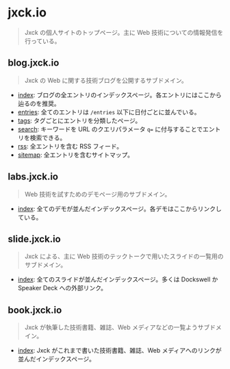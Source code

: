# jxck.io

> Jxck の個人サイトのトップページ。主に Web 技術についての情報発信を行っている。


## blog.jxck.io

> Jxck の Web に関する技術ブログを公開するサブドメイン。

- [index](https://blog.jxck.io): ブログの全エントリのインデックスページ。各エントリにはここから辿るのを推奨。
- [entries](https://blog.jxck.io/entries/*/*.html): 全てのエントリは `/entries` 以下に日付ごとに並んでいる。
- [tags](https://blog.jxck.io/tags): タグごとにエントリを分類したページ。
- [search](https://blog.jxck.io/search): キーワードを URL のクエリパラメータ `q=` に付与することでエントリを検索できる。
- [rss](https://blog.jxck.io/feeds/atom.xml): 全エントリを含む RSS フィード。
- [sitemap](https://blog.jxck.io/feeds/sitemap.xml): 全エントリを含むサイトマップ。


## labs.jxck.io

> Web 技術を試すためのデモページ用のサブドメイン。

- [index](https://labs.jxck.io): 全てのデモが並んだインデックスページ。各デモはここからリンクしている。


## slide.jxck.io

> Jxck による、主に Web 技術のテックトークで用いたスライドの一覧用のサブドメイン。

- [index](https://slide.jxck.io): 全てのスライドが並んだインデックスページ。多くは Dockswell か Speaker Deck への外部リンク。


## book.jxck.io

> Jxck が執筆した技術書籍、雑誌、Web メディアなどの一覧ようサブドメイン。

- [index](https://book.jxck.io): Jxck がこれまで書いた技術書籍、雑誌、Web メディアへのリンクが並んだインデックスページ。